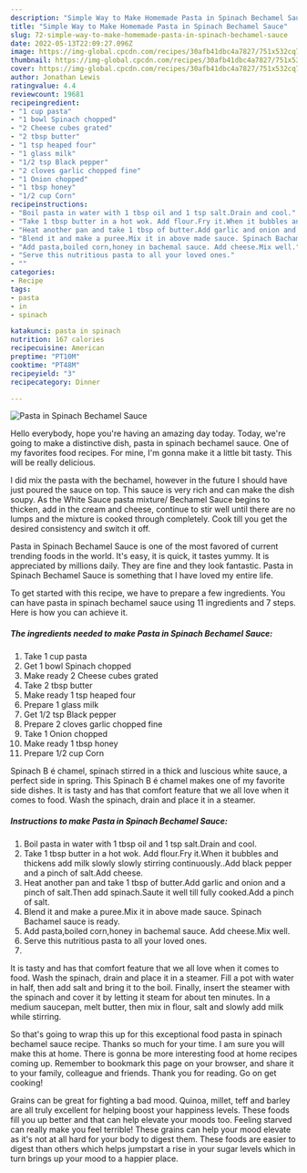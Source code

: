 ```yaml
---
description: "Simple Way to Make Homemade Pasta in Spinach Bechamel Sauce"
title: "Simple Way to Make Homemade Pasta in Spinach Bechamel Sauce"
slug: 72-simple-way-to-make-homemade-pasta-in-spinach-bechamel-sauce
date: 2022-05-13T22:09:27.096Z
image: https://img-global.cpcdn.com/recipes/30afb41dbc4a7827/751x532cq70/pasta-in-spinach-bechamel-sauce-recipe-main-photo.jpg
thumbnail: https://img-global.cpcdn.com/recipes/30afb41dbc4a7827/751x532cq70/pasta-in-spinach-bechamel-sauce-recipe-main-photo.jpg
cover: https://img-global.cpcdn.com/recipes/30afb41dbc4a7827/751x532cq70/pasta-in-spinach-bechamel-sauce-recipe-main-photo.jpg
author: Jonathan Lewis
ratingvalue: 4.4
reviewcount: 19681
recipeingredient:
- "1 cup pasta"
- "1 bowl Spinach chopped"
- "2 Cheese cubes grated"
- "2 tbsp butter"
- "1 tsp heaped four"
- "1 glass milk"
- "1/2 tsp Black pepper"
- "2 cloves garlic chopped fine"
- "1 Onion chopped"
- "1 tbsp honey"
- "1/2 cup Corn"
recipeinstructions:
- "Boil pasta in water with 1 tbsp oil and 1 tsp salt.Drain and cool."
- "Take 1 tbsp butter in a hot wok. Add flour.Fry it.When it bubbles and thickens add milk slowly slowly stirring continuously..Add black pepper and a pinch of salt.Add cheese."
- "Heat another pan and take 1 tbsp of butter.Add garlic and onion and a pinch of salt.Then add spinach.Saute it well till fully cooked.Add a pinch of salt."
- "Blend it and make a puree.Mix it in above made sauce. Spinach Bachamel sauce is ready."
- "Add pasta,boiled corn,honey in bachemal sauce. Add cheese.Mix well."
- "Serve this nutritious pasta to all your loved ones."
- ""
categories:
- Recipe
tags:
- pasta
- in
- spinach

katakunci: pasta in spinach 
nutrition: 167 calories
recipecuisine: American
preptime: "PT10M"
cooktime: "PT48M"
recipeyield: "3"
recipecategory: Dinner

---
```



![Pasta in Spinach Bechamel Sauce](https://img-global.cpcdn.com/recipes/30afb41dbc4a7827/751x532cq70/pasta-in-spinach-bechamel-sauce-recipe-main-photo.jpg)

Hello everybody, hope you're having an amazing day today. Today, we're going to make a distinctive dish, pasta in spinach bechamel sauce. One of my favorites food recipes. For mine, I'm gonna make it a little bit tasty. This will be really delicious.

I did mix the pasta with the bechamel, however in the future I should have just poured the sauce on top. This sauce is very rich and can make the dish soupy. As the White Sauce pasta mixture/ Bechamel Sauce begins to thicken, add in the cream and cheese, continue to stir well until there are no lumps and the mixture is cooked through completely. Cook till you get the desired consistency and switch it off.

Pasta in Spinach Bechamel Sauce is one of the most favored of current trending foods in the world. It's easy, it is quick, it tastes yummy. It is appreciated by millions daily. They are fine and they look fantastic. Pasta in Spinach Bechamel Sauce is something that I have loved my entire life.


To get started with this recipe, we have to prepare a few ingredients. You can have pasta in spinach bechamel sauce using 11 ingredients and 7 steps. Here is how you can achieve it.

<!--inarticleads1-->

##### The ingredients needed to make Pasta in Spinach Bechamel Sauce:

1. Take 1 cup pasta
1. Get 1 bowl Spinach chopped
1. Make ready 2 Cheese cubes grated
1. Take 2 tbsp butter
1. Make ready 1 tsp heaped four
1. Prepare 1 glass milk
1. Get 1/2 tsp Black pepper
1. Prepare 2 cloves garlic chopped fine
1. Take 1 Onion chopped
1. Make ready 1 tbsp honey
1. Prepare 1/2 cup Corn


Spinach B é chamel, spinach stirred in a thick and luscious white sauce, a perfect side in spring. This Spinach B é chamel makes one of my favorite side dishes. It is tasty and has that comfort feature that we all love when it comes to food. Wash the spinach, drain and place it in a steamer. 

<!--inarticleads2-->

##### Instructions to make Pasta in Spinach Bechamel Sauce:

1. Boil pasta in water with 1 tbsp oil and 1 tsp salt.Drain and cool.
1. Take 1 tbsp butter in a hot wok. Add flour.Fry it.When it bubbles and thickens add milk slowly slowly stirring continuously..Add black pepper and a pinch of salt.Add cheese.
1. Heat another pan and take 1 tbsp of butter.Add garlic and onion and a pinch of salt.Then add spinach.Saute it well till fully cooked.Add a pinch of salt.
1. Blend it and make a puree.Mix it in above made sauce. Spinach Bachamel sauce is ready.
1. Add pasta,boiled corn,honey in bachemal sauce. Add cheese.Mix well.
1. Serve this nutritious pasta to all your loved ones.
1. 


It is tasty and has that comfort feature that we all love when it comes to food. Wash the spinach, drain and place it in a steamer. Fill a pot with water in half, then add salt and bring it to the boil. Finally, insert the steamer with the spinach and cover it by letting it steam for about ten minutes. In a medium saucepan, melt butter, then mix in flour, salt and slowly add milk while stirring. 

So that's going to wrap this up for this exceptional food pasta in spinach bechamel sauce recipe. Thanks so much for your time. I am sure you will make this at home. There is gonna be more interesting food at home recipes coming up. Remember to bookmark this page on your browser, and share it to your family, colleague and friends. Thank you for reading. Go on get cooking!

Grains can be great for fighting a bad mood. Quinoa, millet, teff and barley are all truly excellent for helping boost your happiness levels. These foods fill you up better and that can help elevate your moods too. Feeling starved can really make you feel terrible! These grains can help your mood elevate as it's not at all hard for your body to digest them. These foods are easier to digest than others which helps jumpstart a rise in your sugar levels which in turn brings up your mood to a happier place.
